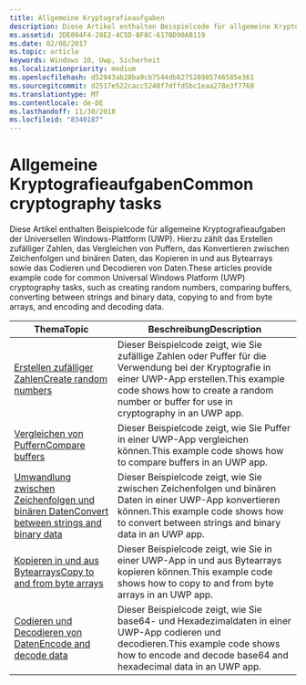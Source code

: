 ```yaml
---
title: Allgemeine Kryptografieaufgaben
description: Diese Artikel enthalten Beispielcode für allgemeine Kryptografieaufgaben der Universellen Windows-Plattform (UWP). Hierzu zählt das Erstellen zufälliger Zahlen, das Vergleichen von Puffern, das Konvertieren zwischen Zeichenfolgen und binären Daten, das Kopieren in und aus Bytearrays sowie das Codieren und Decodieren von Daten.
ms.assetid: 2DE094F4-28E2-4C5D-BF8C-617BD90AB119
ms.date: 02/08/2017
ms.topic: article
keywords: Windows 10, Uwp, Sicherheit
ms.localizationpriority: medium
ms.openlocfilehash: d52943ab28ba9cb7544db827528985746585e361
ms.sourcegitcommit: d2517e522cacc5240f7dffd5bc1eaa278e3f7768
ms.translationtype: MT
ms.contentlocale: de-DE
ms.lasthandoff: 11/30/2018
ms.locfileid: "8340187"
---
```

# <a name="common-cryptography-tasks"></a><span data-ttu-id="49906-104">Allgemeine Kryptografieaufgaben</span><span class="sxs-lookup"><span data-stu-id="49906-104">Common cryptography tasks</span></span>

<span data-ttu-id="49906-105">Diese Artikel enthalten Beispielcode für allgemeine Kryptografieaufgaben der Universellen Windows-Plattform (UWP). Hierzu zählt das Erstellen zufälliger Zahlen, das Vergleichen von Puffern, das Konvertieren zwischen Zeichenfolgen und binären Daten, das Kopieren in und aus Bytearrays sowie das Codieren und Decodieren von Daten.</span><span class="sxs-lookup"><span data-stu-id="49906-105">These articles provide example code for common Universal Windows Platform (UWP) cryptography tasks, such as creating random numbers, comparing buffers, converting between strings and binary data, copying to and from byte arrays, and encoding and decoding data.</span></span>

| <span data-ttu-id="49906-106">Thema</span><span class="sxs-lookup"><span data-stu-id="49906-106">Topic</span></span>                                                                                 | <span data-ttu-id="49906-107">Beschreibung</span><span class="sxs-lookup"><span data-stu-id="49906-107">Description</span></span>                                                                                            |
|---------------------------------------------------------------------------------------|--------------------------------------------------------------------------------------------------------|
| [<span data-ttu-id="49906-108">Erstellen zufälliger Zahlen</span><span class="sxs-lookup"><span data-stu-id="49906-108">Create random numbers</span></span>](create-random-numbers.md)                                     | <span data-ttu-id="49906-109">Dieser Beispielcode zeigt, wie Sie zufällige Zahlen oder Puffer für die Verwendung bei der Kryptografie in einer UWP-App erstellen.</span><span class="sxs-lookup"><span data-stu-id="49906-109">This example code shows how to create a random number or buffer for use in cryptography in an UWP app.</span></span> |
| [<span data-ttu-id="49906-110">Vergleichen von Puffern</span><span class="sxs-lookup"><span data-stu-id="49906-110">Compare buffers</span></span>](compare-buffers.md)                                                 | <span data-ttu-id="49906-111">Dieser Beispielcode zeigt, wie Sie Puffer in einer UWP-App vergleichen können.</span><span class="sxs-lookup"><span data-stu-id="49906-111">This example code shows how to compare buffers in an UWP app.</span></span>                                          |
| [<span data-ttu-id="49906-112">Umwandlung zwischen Zeichenfolgen und binären Daten</span><span class="sxs-lookup"><span data-stu-id="49906-112">Convert between strings and binary data</span></span>](convert-between-strings-and-binary-data.md) | <span data-ttu-id="49906-113">Dieser Beispielcode zeigt, wie Sie zwischen Zeichenfolgen und binären Daten in einer UWP-App konvertieren können.</span><span class="sxs-lookup"><span data-stu-id="49906-113">This example code shows how to convert between strings and binary data in an UWP app.</span></span>                  |
| [<span data-ttu-id="49906-114">Kopieren in und aus Bytearrays</span><span class="sxs-lookup"><span data-stu-id="49906-114">Copy to and from byte arrays</span></span>](copy-to-and-from-byte-arrays.md)                       | <span data-ttu-id="49906-115">Dieser Beispielcode zeigt, wie Sie in einer UWP-App in und aus Bytearrays kopieren können.</span><span class="sxs-lookup"><span data-stu-id="49906-115">This example code shows how to copy to and from byte arrays in an UWP app.</span></span>                             |
| [<span data-ttu-id="49906-116">Codieren und Decodieren von Daten</span><span class="sxs-lookup"><span data-stu-id="49906-116">Encode and decode data</span></span>](encode-and-decode-data.md)                                   | <span data-ttu-id="49906-117">Dieser Beispielcode zeigt, wie Sie base64- und Hexadezimaldaten in einer UWP-App codieren und decodieren.</span><span class="sxs-lookup"><span data-stu-id="49906-117">This example code shows how to encode and decode base64 and hexadecimal data in an UWP app.</span></span>            |

